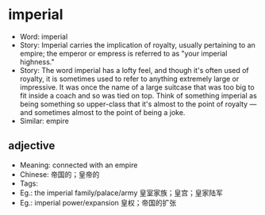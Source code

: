 # imperial

- Word: imperial
- Story: Imperial carries the implication of royalty, usually pertaining to an empire; the emperor or empress is referred to as "your imperial highness."
- Story: The word imperial has a lofty feel, and though it's often used of royalty, it is sometimes used to refer to anything extremely large or impressive. It was once the name of a large suitcase that was too big to fit inside a coach and so was tied on top. Think of something imperial as being something so upper-class that it's almost to the point of royalty — and sometimes almost to the point of being a joke.
- Similar: empire

## adjective

- Meaning: connected with an empire
- Chinese: 帝国的；皇帝的
- Tags: 
- Eg.: the imperial family/palace/army 皇室家族；皇宫；皇家陆军
- Eg.: imperial power/expansion 皇权；帝国的扩张

